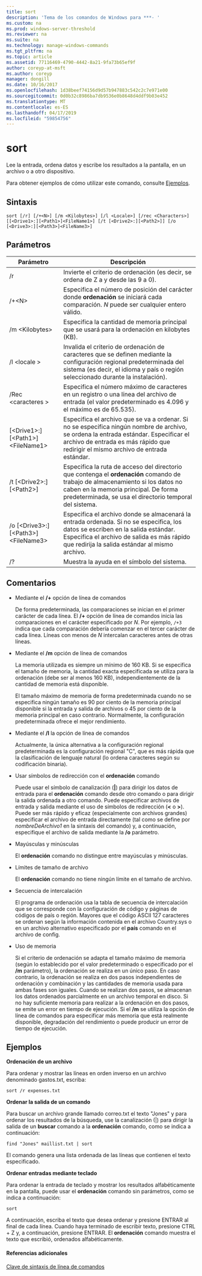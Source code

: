 ```yaml
---
title: sort
description: 'Tema de los comandos de Windows para ***- '
ms.custom: na
ms.prod: windows-server-threshold
ms.reviewer: na
ms.suite: na
ms.technology: manage-windows-commands
ms.tgt_pltfrm: na
ms.topic: article
ms.assetid: 77116469-4790-4442-8a21-9fa73b65ef9f
author: coreyp-at-msft
ms.author: coreyp
manager: dongill
ms.date: 10/16/2017
ms.openlocfilehash: 1d38beef74156d9d57b947883c542c2c7e971e00
ms.sourcegitcommit: 0d0b32c8986ba7db9536e0b8648d4ddf9b03e452
ms.translationtype: MT
ms.contentlocale: es-ES
ms.lasthandoff: 04/17/2019
ms.locfileid: "59854756"
---
```

# <a name="sort"></a>sort



Lee la entrada, ordena datos y escribe los resultados a la pantalla, en un archivo o a otro dispositivo.

Para obtener ejemplos de cómo utilizar este comando, consulte [Ejemplos](#BKMK_examples).

## <a name="syntax"></a>Sintaxis

```
sort [/r] [/+<N>] [/m <Kilobytes>] [/l <Locale>] [/rec <Characters>] [[<Drive1>:][<Path1>]<FileName1>] [/t [<Drive2>:][<Path2>]] [/o [<Drive3>:][<Path3>]<FileName3>]
```

## <a name="parameters"></a>Parámetros

|Parámetro|Descripción|
|---------|-----------|
|/r|Invierte el criterio de ordenación (es decir, se ordena de Z a y desde las 9 a 0).|
|/+\<N>|Especifica el número de posición del carácter donde **ordenación** se iniciará cada comparación. *N* puede ser cualquier entero válido.|
|/m \<Kilobytes>|Especifica la cantidad de memoria principal que se usará para la ordenación en kilobytes (KB).|
|/l \<locale >|Invalida el criterio de ordenación de caracteres que se definen mediante la configuración regional predeterminada del sistema (es decir, el idioma y país o región seleccionado durante la instalación).|
|/Rec \<caracteres >|Especifica el número máximo de caracteres en un registro o una línea del archivo de entrada (el valor predeterminado es 4.096 y el máximo es de 65.535).|
|[\<Drive1>:][\<Path1>]\<FileName1>|Especifica el archivo que se va a ordenar. Si no se especifica ningún nombre de archivo, se ordena la entrada estándar. Especificar el archivo de entrada es más rápido que redirigir el mismo archivo de entrada estándar.|
|/t [\<Drive2>:][\<Path2>]|Especifica la ruta de acceso del directorio que contenga el **ordenación** comando de trabajo de almacenamiento si los datos no caben en la memoria principal. De forma predeterminada, se usa el directorio temporal del sistema.|
|/o [\<Drive3>:][\<Path3>]\<FileName3>|Especifica el archivo donde se almacenará la entrada ordenada. Si no se especifica, los datos se escriben en la salida estándar. Especifica el archivo de salida es más rápido que redirija la salida estándar al mismo archivo.|
|/?|Muestra la ayuda en el símbolo del sistema.|

## <a name="remarks"></a>Comentarios

-   Mediante el **/+** opción de línea de comandos

    De forma predeterminada, las comparaciones se inician en el primer carácter de cada línea. El **/+** opción de línea de comandos inicia las comparaciones en el carácter especificado por *N*. Por ejemplo, `/+3` indica que cada comparación debería comenzar en el tercer carácter de cada línea. Líneas con menos de *N* intercalan caracteres antes de otras líneas.
-   Mediante el **/m** opción de línea de comandos

    La memoria utilizada es siempre un mínimo de 160 KB. Si se especifica el tamaño de memoria, la cantidad exacta especificada se utiliza para la ordenación (debe ser al menos 160 KB), independientemente de la cantidad de memoria está disponible.

    El tamaño máximo de memoria de forma predeterminada cuando no se especifica ningún tamaño es 90 por ciento de la memoria principal disponible si la entrada y salida de archivos o 45 por ciento de la memoria principal en caso contrario. Normalmente, la configuración predeterminada ofrece el mejor rendimiento.
-   Mediante el **/l** la opción de línea de comandos

    Actualmente, la única alternativa a la configuración regional predeterminada es la configuración regional "C", que es más rápida que la clasificación de lenguaje natural (lo ordena caracteres según su codificación binaria).
-   Usar símbolos de redirección con el **ordenación** comando

    Puede usar el símbolo de canalización (**|**) para dirigir los datos de entrada para el **ordenación** comando desde otro comando o para dirigir la salida ordenada a otro comando. Puede especificar archivos de entrada y salida mediante el uso de símbolos de redirección (**<** o **>**). Puede ser más rápido y eficaz (especialmente con archivos grandes) especificar el archivo de entrada directamente (tal como se define por *nombreDeArchivo1* en la sintaxis del comando) y, a continuación, especifique el archivo de salida mediante la **/o** parámetro.
-   Mayúsculas y minúsculas

    El **ordenación** comando no distingue entre mayúsculas y minúsculas.
-   Límites de tamaño de archivo

    El **ordenación** comando no tiene ningún límite en el tamaño de archivo.
-   Secuencia de intercalación

    El programa de ordenación usa la tabla de secuencia de intercalación que se corresponde con la configuración de código y páginas de códigos de país o región. Mayores que el código ASCII 127 caracteres se ordenan según la información contenida en el archivo Country.sys o en un archivo alternativo especificado por el **país** comando en el archivo de config.
-   Uso de memoria

    Si el criterio de ordenación se adapta el tamaño máximo de memoria (según lo establecido por el valor predeterminado o especificado por el **/m** parámetro), la ordenación se realiza en un único paso. En caso contrario, la ordenación se realiza en dos pasos independientes de ordenación y combinación y las cantidades de memoria usada para ambas fases son iguales. Cuando se realizan dos pasos, se almacenan los datos ordenados parcialmente en un archivo temporal en disco. Si no hay suficiente memoria para realizar a la ordenación en dos pasos, se emite un error en tiempo de ejecución. Si el **/m** se utiliza la opción de línea de comandos para especificar más memoria que está realmente disponible, degradación del rendimiento o puede producir un error de tiempo de ejecución.

## <a name="BKMK_examples"></a>Ejemplos

**Ordenación de un archivo**

Para ordenar y mostrar las líneas en orden inverso en un archivo denominado gastos.txt, escriba:

`sort /r expenses.txt`

**Ordenar la salida de un comando**

Para buscar un archivo grande llamado correo.txt el texto "Jones" y para ordenar los resultados de la búsqueda, use la canalización (|) para dirigir la salida de un **buscar** comando a la **ordenación** comando, como se indica a continuación:

`find "Jones" maillist.txt | sort`

El comando genera una lista ordenada de las líneas que contienen el texto especificado.

**Ordenar entradas mediante teclado**

Para ordenar la entrada de teclado y mostrar los resultados alfabéticamente en la pantalla, puede usar el **ordenación** comando sin parámetros, como se indica a continuación:

`sort`

A continuación, escriba el texto que desea ordenar y presione ENTRAR al final de cada línea. Cuando haya terminado de escribir texto, presione CTRL + Z y, a continuación, presione ENTRAR. El **ordenación** comando muestra el texto que escribió, ordenados alfabéticamente.

#### <a name="additional-references"></a>Referencias adicionales

[Clave de sintaxis de línea de comandos](command-line-syntax-key.md)